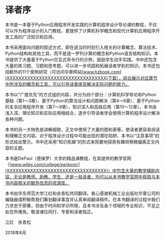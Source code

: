    

# 译者序

本书是一本基于Python应用程序开发实践的计算机程序设计导论课的教程，不仅可以作为程序设计的入门教程，更提供了计算机科学概念和现代计算机应用程序开发工具的广泛知识和应用。

本书采用面向问题的叙述方式，即在适当的时刻引入相关的计算概念、算法技术、Python结构和其他工具，而不是逐一罗列计算的概念和Python语言结构知识。本书提供了大量基于Python交互式命令行的示例，鼓励学生动手实践。书中还包含大量的练习题、习题和思考题，可以进一步巩固和拓展读者学到的知识。本书还包括额外的11个案例研究（可访问华章网站[www.hzbook.com](XXXXXXXXXXXXXXXXXXXXXXXXXXXXXXXXXX)下载），综合展示对应章节中所涉及的概念和工具，可以引导读者提高解决实际问题的能力。

本书以“广度优先”的方式组织内容，共分为四个部分：计算机科学导论和Python基础（第1～3章）、基于Python的算法设计和问题解决（第4～6章）、基于Python的复杂应用程序开发（第7～9章）、知识深入和高级应用（第10～12章）。本书由浅入深，理论知识和实际应用相结合，逐步引导读者学会使用计算机程序设计解决各种问题。

本书的另一大特色是讲解细致，正文中使用了大量的图和表等，使读者更容易阅读和理解正文内容。对于程序设计过程中可能出现的潜在陷阱，本书以“注意事项”的形式给出警示。书中还采用“知识拓展”的形式来简要地探索有趣但稍微偏离正文内容的主题。

本书是DePaul（德保罗）大学的精品课教程，在其提供的教学官网（[www.wiley.com/college/perkovic](XXXXXXXXXXXXXXXXXXXXXXXXXXXXXXXXXX)）中包含大量的教学辅助内容，无论是教师、助教、学生，还是一般读者，均可以从本书教学官网中获取与本书内容相关的额外信息的资源库。

本书由华东师范大学江红和余青松共同翻译。衷心感谢机械工业出版社华章公司的编辑曲熠积极帮我们筹划翻译事宜并认真审阅翻译稿件。在本书翻译的过程中我们力求忠于原著，但由于时间和学识所限，且本书涉及各个领域的专业知识，不足之处在所难免，敬请诸位同行、专家和读者指正。

江红　余青松

2018年8月